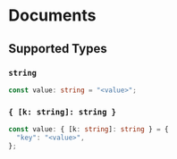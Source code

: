 # Documents


## Supported Types

### `string`

```typescript
const value: string = "<value>";
```

### `{ [k: string]: string }`

```typescript
const value: { [k: string]: string } = {
  "key": "<value>",
};
```

